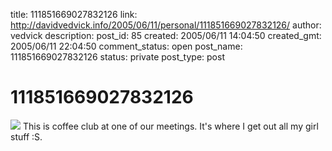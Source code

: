 title: 111851669027832126
link: http://davidvedvick.info/2005/06/11/personal/111851669027832126/
author: vedvick
description: 
post_id: 85
created: 2005/06/11 14:04:50
created_gmt: 2005/06/11 22:04:50
comment_status: open
post_name: 111851669027832126
status: private
post_type: post

# 111851669027832126

![](http://photos1.blogger.com/img/177/3736/320/100_0644.jpg) This is coffee club at one of our meetings. It's where I get out all my girl stuff :S.